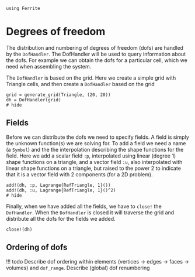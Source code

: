 ```@setup dofs
using Ferrite
```

# Degrees of freedom

The distribution and numbering of degrees of freedom (dofs) are handled by the `DofHandler`.
The DofHandler will be used to query information about the dofs. For example we can obtain
the dofs for a particular cell, which we need when assembling the system.

The `DofHandler` is based on the grid. Here we create a simple grid
with Triangle cells, and then create a `DofHandler` based on the grid

```@example dofs
grid = generate_grid(Triangle, (20, 20))
dh = DofHandler(grid)
# hide
```

## Fields

Before we can distribute the dofs we need to specify fields. A field is simply the unknown
function(s) we are solving for. To add a field we need a name (a `Symbol`) and the the
interpolation describing the shape functions for the field. Here we add a scalar field `:p`,
interpolated using linear (degree 1) shape functions on a triangle, and a vector field `:u`,
also interpolated with linear shape functions on a triangle, but raised to the power 2 to
indicate that it is a vector field with 2 components (for a 2D problem).

```@example dofs
add!(dh, :p, Lagrange{RefTriangle, 1}())
add!(dh, :u, Lagrange{RefTriangle, 1}()^2)
# hide
```

Finally, when we have added all the fields, we have to `close!` the `DofHandler`.
When the `DofHandler` is closed it will traverse the grid and distribute all the
dofs for the fields we added.

```@example dofs
close!(dh)
```

## Ordering of dofs

!!! todo
    Describe dof ordering within elements (vertices -> edges -> faces ->
    volumes) and `dof_range`.
    Describe (global) dof renumbering
